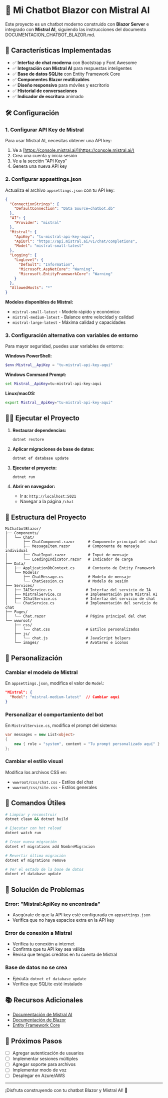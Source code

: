 # 🤖 Mi Chatbot Blazor con Mistral AI

Este proyecto es un chatbot moderno construido con **Blazor Server** e integrado con **Mistral AI**, siguiendo las instrucciones del documento DOCUMENTACION_CHATBOT_BLAZOR.md.

## 🚀 Características Implementadas

- ✅ **Interfaz de chat moderna** con Bootstrap y Font Awesome
- ✅ **Integración con Mistral AI** para respuestas inteligentes
- ✅ **Base de datos SQLite** con Entity Framework Core
- ✅ **Componentes Blazor reutilizables**
- ✅ **Diseño responsivo** para móviles y escritorio
- ✅ **Historial de conversaciones**
- ✅ **Indicador de escritura** animado

## 🛠️ Configuración

### 1. Configurar API Key de Mistral

Para usar Mistral AI, necesitas obtener una API key:

1. Ve a [https://console.mistral.ai/](https://console.mistral.ai/)
2. Crea una cuenta y inicia sesión
3. Ve a la sección "API Keys"
4. Genera una nueva API key

### 2. Configurar appsettings.json

Actualiza el archivo `appsettings.json` con tu API key:

```json
{
  "ConnectionStrings": {
    "DefaultConnection": "Data Source=chatbot.db"
  },
  "AI": {
    "Provider": "mistral"
  },
  "Mistral": {
    "ApiKey": "tu-mistral-api-key-aqui",
    "ApiUrl": "https://api.mistral.ai/v1/chat/completions",
    "Model": "mistral-small-latest"
  },
  "Logging": {
    "LogLevel": {
      "Default": "Information",
      "Microsoft.AspNetCore": "Warning",
      "Microsoft.EntityFrameworkCore": "Warning"
    }
  },
  "AllowedHosts": "*"
}
```

**Modelos disponibles de Mistral:**
- `mistral-small-latest` - Modelo rápido y económico
- `mistral-medium-latest` - Balance entre velocidad y calidad
- `mistral-large-latest` - Máxima calidad y capacidades

### 3. Configuración alternativa con variables de entorno

Para mayor seguridad, puedes usar variables de entorno:

**Windows PowerShell:**
```powershell
$env:Mistral__ApiKey = "tu-mistral-api-key-aqui"
```

**Windows Command Prompt:**
```cmd
set Mistral__ApiKey=tu-mistral-api-key-aqui
```

**Linux/macOS:**
```bash
export Mistral__ApiKey="tu-mistral-api-key-aqui"
```

## 🏃‍♂️ Ejecutar el Proyecto

1. **Restaurar dependencias:**
   ```bash
   dotnet restore
   ```

2. **Aplicar migraciones de base de datos:**
   ```bash
   dotnet ef database update
   ```

3. **Ejecutar el proyecto:**
   ```bash
   dotnet run
   ```

4. **Abrir en navegador:**
   - Ir a: `http://localhost:5021`
   - Navegar a la página `/chat`

## 📁 Estructura del Proyecto

```
MiChatbotBlazor/
├── Components/
│   └── Chat/
│       ├── ChatComponent.razor      # Componente principal del chat
│       ├── MessageItem.razor        # Componente de mensaje individual
│       ├── ChatInput.razor          # Input de mensaje
│       └── LoadingIndicator.razor   # Indicador de carga
├── Data/
│   ├── ApplicationDbContext.cs      # Contexto de Entity Framework
│   └── Models/
│       ├── ChatMessage.cs           # Modelo de mensaje
│       └── ChatSession.cs           # Modelo de sesión
├── Services/
│   ├── IAIService.cs               # Interfaz del servicio de IA
│   ├── MistralService.cs           # Implementación para Mistral AI
│   ├── IChatService.cs             # Interfaz del servicio de chat
│   └── ChatService.cs              # Implementación del servicio de chat
├── Pages/
│   └── Chat.razor                  # Página principal del chat
└── wwwroot/
    ├── css/
    │   └── chat.css                # Estilos personalizados
    ├── js/
    │   └── chat.js                 # JavaScript helpers
    └── images/                     # Avatares e iconos
```

## 🎨 Personalización

### Cambiar el modelo de Mistral

En `appsettings.json`, modifica el valor de `Model`:

```json
"Mistral": {
  "Model": "mistral-medium-latest"  // Cambiar aquí
}
```

### Personalizar el comportamiento del bot

En `MistralService.cs`, modifica el prompt del sistema:

```csharp
var messages = new List<object>
{
    new { role = "system", content = "Tu prompt personalizado aquí" }
};
```

### Cambiar el estilo visual

Modifica los archivos CSS en:
- `wwwroot/css/chat.css` - Estilos del chat
- `wwwroot/css/site.css` - Estilos generales

## 🔧 Comandos Útiles

```bash
# Limpiar y reconstruir
dotnet clean && dotnet build

# Ejecutar con hot reload
dotnet watch run

# Crear nueva migración
dotnet ef migrations add NombreMigracion

# Revertir última migración
dotnet ef migrations remove

# Ver el estado de la base de datos
dotnet ef database update
```

## 🐛 Solución de Problemas

### Error: "Mistral:ApiKey no encontrada"
- Asegúrate de que la API key esté configurada en `appsettings.json`
- Verifica que no haya espacios extra en la API key

### Error de conexión a Mistral
- Verifica tu conexión a internet
- Confirma que tu API key sea válida
- Revisa que tengas créditos en tu cuenta de Mistral

### Base de datos no se crea
- Ejecuta: `dotnet ef database update`
- Verifica que SQLite esté instalado

## 📚 Recursos Adicionales

- [Documentación de Mistral AI](https://docs.mistral.ai/)
- [Documentación de Blazor](https://docs.microsoft.com/aspnet/core/blazor/)
- [Entity Framework Core](https://docs.microsoft.com/ef/core/)

## 🎯 Próximos Pasos

- [ ] Agregar autenticación de usuarios
- [ ] Implementar sesiones múltiples
- [ ] Agregar soporte para archivos
- [ ] Implementar modo de voz
- [ ] Desplegar en Azure/AWS

---

¡Disfruta construyendo con tu chatbot Blazor y Mistral AI! 🚀
